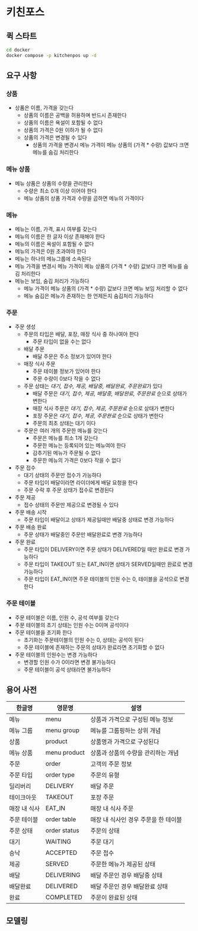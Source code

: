 # 키친포스
## 퀵 스타트

```sh
cd docker
docker compose -p kitchenpos up -d
```

## 요구 사항

### 상품
- 상품은 이름, 가격을 갖는다
  - 상품의 이름은 공백을 허용하며 반드시 존재한다
  - 상품의 이름은 욕설이 포함될 수 없다
  - 상품의 가격은 0원 이하가 될 수 없다
  - 상품의 가격은 변경될 수 있다
    - 상품의 가격을 변경시 메뉴 가격이 메뉴 상품의 (가격 * 수량) 값보다 크면 메뉴를 숨김 처리한다

### 메뉴 상품
- 메뉴 상품은 상품의 수량을 관리한다
  - 수량은 최소 0개 이상 이어야 한다
  - 메뉴 상품의 상품 가격과 수량을 곱하면 메뉴의 가격이다

### 메뉴
- 메뉴는 이름, 가격, 표시 여부를 갖는다
- 메뉴의 이름은 한 글자 이상 존재해야 한다
- 메뉴의 이름은 욕설이 포함될 수 없다
- 메뉴의 가격은 0원 초과여야 한다
- 메뉴는 하나의 메뉴그룹에 소속된다
- 메뉴 가격을 변경시 메뉴 가격이 메뉴 상품의 (가격 * 수량) 값보다 크면 메뉴를 숨김 처리한다
- 메뉴는 보임, 숨김 처리가 가능하다
  - 메뉴 가격이 메뉴 상품의 (가격 * 수량) 값보다 크면 메뉴 보임 처리할 수 없다
  - 메뉴 숨김은 메뉴가 존재하는 한 언제든지 숨김처리 가능하다



### 주문
- 주문 생성
  - 주문의 타입은 배달, 포장, 매장 식사 중 하나여야 한다 
    - 주문 타입이 없을 수는 없다
  - 배달 주문 
    - 배달 주문은 주소 정보가 있어야 한다
  - 매장 식사 주문
    - 주문 테이블 정보가 있어야 한다 
    - 주문 수량이 0보다 작을 수 없다
  - 주문 상태는 *대기, 접수, 제공, 배달중, 배달완료, 주문완료*가 있다
    - 배달 주문은 *대기, 접수, 제공, 배달중, 배달완료, 주문완료* 순으로 상태가 변한다
    - 매장 식사 주문은 *대기, 접수, 제공, 주문완료* 순으로 상태가 변한다 
    - 포장 주문은 *대기, 접수, 제공, 주문완료* 순으로 상태가 변한다
    - 주문의 최초 상태는 대기 이다
  - 주문은 여러 개의 주문한 메뉴를 갖는다
    - 주문은 메뉴를 최소 1개 갖는다
    - 주문한 메뉴는 등록되어 있는 메뉴여야 한다
    - 감추기된 메뉴가 주문될 수 없다
    - 주문한 메뉴의 가격은 0보다 작을 수 없다
- 주문 접수
  - 대기 상태의 주문만 접수가 가능하다
  - 주문 타입이 배달이라면 라이더에게 배달 요청을 한다
  - 주문 수락 후 주문 상태가 접수로 변경된다
- 주문 제공
  - 접수 상태의 주문만 제공으로 변경될 수 있다
- 주문 배송 시작
  - 주문 타입이 배달이고 상태가 제공일때만 배달중 상태로 변경 가능하다 
- 주문 배송 완료
  - 주문 상태가 배달중인 주문만 배달완료로 변경 가능하다
- 주문 완료
  - 주문 타입이 DELIVERY이면 주문 상태가 DELIVERED일 때만 완료로 변경 가능하다
  - 주문 타입이 TAKEOUT 또는 EAT_IN이면 상태가 SERVED일때만 완료로 변경 가능하다
  - 주문 타입이 EAT_IN이면 주문 테이블의 인원 수는 0, 테이블을 공석으로 변경한다

### 주문 테이블
- 주문 테이블은 이름, 인원 수, 공석 여부를 갖는다
- 주문 테이블의 초기 상태는 인원 수는 0이며 공석이다
- 주문 테이블을 초기화 한다
  - 초기화는 주문테이블의 인원 수는 0, 상태는 공석이 된다
  - 주문 테이블에 존재하는 주문의 상태가 완료라면 초기화할 수 없다
- 주문 테이블의 인원수는 변경 가능하다
  - 변경할 인원 수가 0이라면 변경 불가능하다
  - 주문 테이블이 공석 상태라면 불가능하다

## 용어 사전

| 한글명     | 영문명          | 설명                    |
|---------|--------------|-----------------------|
| 메뉴      | menu         | 상품과 가격으로 구성된 메뉴 정보    |
| 메뉴 그룹   | menu group   | 메뉴를 그룹핑하는 상위 개념       |
| 상품      | product      | 상품명과 가격으로 구성된다        |
| 메뉴 상품   | menu product | 상품과 상품의 수량을 관리하는 개념   |
| 주문      | order        | 고객의 주문 정보             |
| 주문 타입   | order type   | 주문의 유형                |
| 딜리버리    | DELIVERY     | 배달 주문                 |
| 테이크아웃   | TAKEOUT      | 포장 주문                 |
| 매장 내 식사 | EAT_IN       | 매장 내 식사 주문            |
| 주문 테이블  | order table  | 매장 내 식사인 경우 주문을 한 테이블 |
| 주문 상태   | order status | 주문의 상태                |
| 대기      | WAITING      | 주문 대기                 |
| 승낙      | ACCEPTED     | 주문 접수                 |
| 제공      | SERVED       | 주문한 메뉴가 제공된 상태        |
| 배달      | DELIVERING   | 배달 주문인 경우 배달중 상태      |
| 배달완료    | DELIVERED    | 배달 주문인 경우 배달완료 상태     |
| 완료      | COMPLETED    | 주문이 완료된 상태            |
## 모델링
